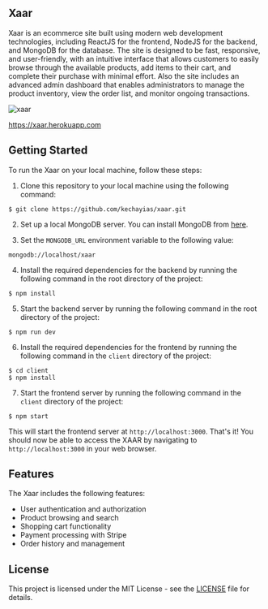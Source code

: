 ## Xaar

Xaar is an ecommerce site built using modern web development technologies, including ReactJS for the frontend, NodeJS for the backend, and MongoDB for the database. The site is designed to be fast, responsive, and user-friendly, with an intuitive interface that allows customers to easily browse through the available products, add items to their cart, and complete their purchase with minimal effort. Also the site includes an advanced admin dashboard that enables administrators to manage the product inventory, view the order list, and monitor ongoing transactions.

![xaar](https://user-images.githubusercontent.com/70820055/169712427-3979d61c-dbfe-4ef8-bc91-562df6cce9b3.gif)

https://xaar.herokuapp.com

## Getting Started

To run the Xaar on your local machine, follow these steps:

1. Clone this repository to your local machine using the following command:

```
$ git clone https://github.com/kechayias/xaar.git
```

2. Set up a local MongoDB server. You can install MongoDB from [here](https://www.mongodb.com/try/download/community).

3. Set the `MONGODB_URL` environment variable to the following value:

```
mongodb://localhost/xaar
```

4. Install the required dependencies for the backend by running the following command in the root directory of the project:

```
$ npm install
```

5. Start the backend server by running the following command in the root directory of the project: 

```
$ npm run dev
```

6. Install the required dependencies for the frontend by running the following command in the `client` directory of the project:
 
```
$ cd client
$ npm install
```

7. Start the frontend server by running the following command in the `client` directory of the project: 

```
$ npm start
```

This will start the frontend server at `http://localhost:3000`.
That's it! You should now be able to access the XAAR by navigating to `http://localhost:3000` in your web browser.

## Features

The Xaar includes the following features:

- User authentication and authorization
- Product browsing and search
- Shopping cart functionality
- Payment processing with Stripe
- Order history and management

## License

This project is licensed under the MIT License - see the [LICENSE](LICENSE) file for details.
